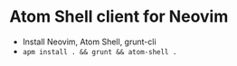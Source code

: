 # Atom Shell client for Neovim

- Install Neovim, Atom Shell, grunt-cli
- `apm install . && grunt && atom-shell .`
